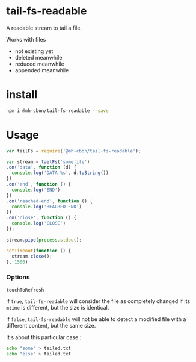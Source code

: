 # tail-fs-readable

A readable stream to tail a file.

Works with files

- not existing yet
- deleted meanwhile
- reduced meanwhile
- appended meanwhile

# install

```sh
npm i @mh-cbon/tail-fs-readable --save
```

# Usage

```js
var tailFs = require('@mh-cbon/tail-fs-readable');

var stream = tailFs('somefile')
.on('data', function (d) {
  console.log('DATA %s', d.toString())
})
.on('end', function () {
  console.log('END')
})
.on('reached-end', function () {
  console.log('REACHED END')
})
.on('close', function () {
  console.log('CLOSE')
});

stream.pipe(process.stdout);

setTimeout(function () {
  stream.close();
}, 1500)
```

### Options

`touchToRefresh`

if `true`, `tail-fs-readable` will consider the
file as completely changed if its `mtime` is different,
but the size is identical.

if `false`, `tail-fs-readable` will not be able to detect a modified file
with a different content, but the same size.

It s about this particular case :

```sh
echo "some" > tailed.txt
echo "else" > tailed.txt
```
